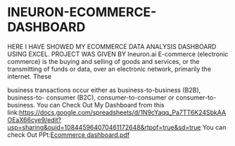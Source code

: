 # INEURON-ECOMMERCE-DASHBOARD
HERE I HAVE SHOWED MY ECOMMERCE DATA ANALYSIS DASHBOARD USING EXCEL. PROJECT WAS GIVEN BY Ineuron.ai
E-commerce (electronic commerce) is the buying and selling of goods and services, or
the transmitting of funds or data, over an electronic network, primarily the internet. These

business transactions occur either as business-to-business (B2B), business-to-
consumer (B2C), consumer-to-consumer or consumer-to-business.
You can Check Out My Dashboard from this link:https://docs.google.com/spreadsheets/d/1N9cYaqq_Pa7TT6K24SbkAAOEaX66cye9/edit?usp=sharing&ouid=108445964070461172648&rtpof=true&sd=true
You can check Out PPt:[Ecommerce dashboard.pdf](https://github.com/10tanmay100/INEURON-ECOMMERCE-DASHBOARD/files/7770611/Ecommerce.dashboard.pdf)
